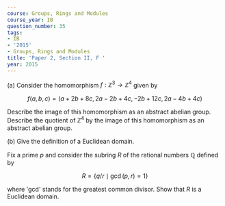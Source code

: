 ```yaml
---
course: Groups, Rings and Modules
course_year: IB
question_number: 35
tags:
- IB
- '2015'
- Groups, Rings and Modules
title: 'Paper 2, Section II, F '
year: 2015
---
```




(a) Consider the homomorphism $f: \mathbb{Z}^{3} \rightarrow \mathbb{Z}^{4}$ given by

$$f(a, b, c)=(a+2 b+8 c, 2 a-2 b+4 c,-2 b+12 c, 2 a-4 b+4 c)$$

Describe the image of this homomorphism as an abstract abelian group. Describe the quotient of $\mathbb{Z}^{4}$ by the image of this homomorphism as an abstract abelian group.

(b) Give the definition of a Euclidean domain.

Fix a prime $p$ and consider the subring $R$ of the rational numbers $\mathbb{Q}$ defined by

$$R=\{q / r \mid \operatorname{gcd}(p, r)=1\}$$

where 'gcd' stands for the greatest common divisor. Show that $R$ is a Euclidean domain.